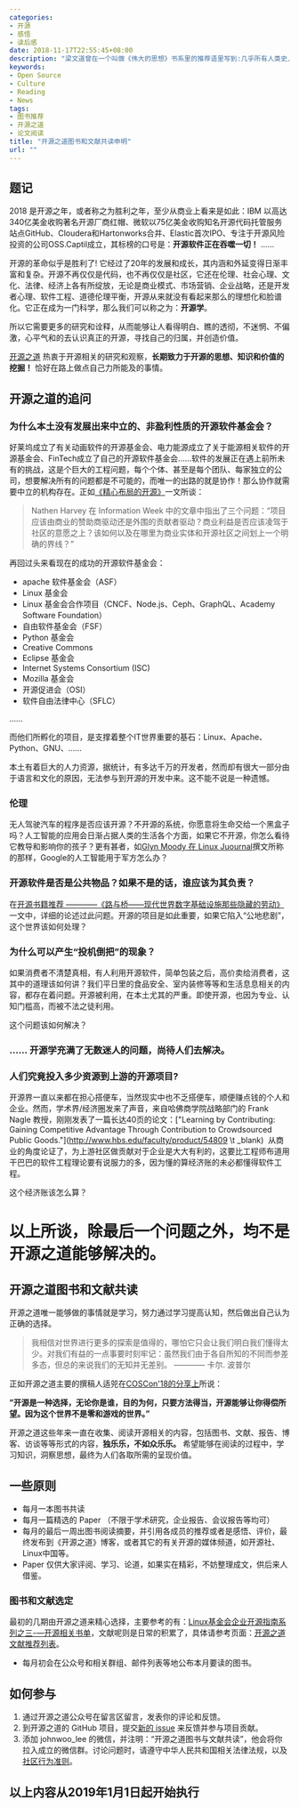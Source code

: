 ```yaml
---
categories:
- 开源
- 感悟
- 读后感
date: 2018-11-17T22:55:45+08:00
description: "梁文道曾在一个叫做《伟大的思想》书系里的推荐语里写到:几乎所有人类史上最重大的变革，首先都是一种观念的变革。然而观念的变革往往是最难的，而其中最为重要的就是莫过于提高认知，知识是转变观念的重要的一条途径。开源能够今天的成绩，绝不是看起来那么的简单，背后有着无数的智慧和知识驱动，开源之道理应去挖掘。"
keywords:
- Open Source
- Culture
- Reading
- News
tags:
- 图书推荐
- 开源之道
- 论文阅读
title: "开源之道图书和文献共读申明"
url: ""
---
```


## 题记

2018 是开源之年，或者称之为胜利之年，至少从商业上看来是如此：IBM 以高达340亿美金收购著名开源厂商红帽、微软以75亿美金收购知名开源代码托管服务站点GitHub、Cloudera和Hartonworks合并、Elastic首次IPO、专注于开源风险投资的公司OSS.Captil成立，其标榜的口号是：**开源软件正在吞噬一切！** ......

开源的革命似乎是胜利了! 它经过了20年的发展和成长，其内涵和外延变得日渐丰富和复杂。开源不再仅仅是代码，也不再仅仅是社区，它还在伦理、社会心理、文化、法律、经济上各有所绽放，无论是商业模式、市场营销、企业战略，还是开发者心理、软件工程、道德伦理平衡，开源从来就没有看起来那么的理想化和脸谱化。它正在成为一门科学，那么我们可以称之为：**开源学**。

所以它需要更多的研究和诠释，从而能够让人看得明白、瞧的透彻，不迷惘、不偏激，心平气和的去认识真正的开源，寻找自己的归属，并创造价值。

[开源之道](http://www.ocselected.org/) 热衷于开源相关的研究和观察，**长期致力于开源的思想、知识和价值的挖掘！** 恰好在路上做点自己力所能及的事情。


## 开源之道的追问

### 为什么本土没有发展出来中立的、非盈利性质的开源软件基金会？

好莱坞成立了有关动画软件的开源基金会、电力能源成立了关于能源相关软件的开源基金会、FinTech成立了自己的开源软件基金会......软件的发展正在遇上前所未有的挑战，这是个巨大的工程问题，每个个体、甚至是每个团队、每家独立的公司，想要解决所有的问题都是不可能的，而唯一的出路的就是协作！那么协作就需要中立的机构存在。正如[《精心布局的开源》](./posts/opensource/open_by_design/)一文所谈：

>Nathen Harvey 在 Information Week 中的文章中指出了三个问题：“项目应该由商业的赞助商驱动还是外围的贡献者驱动？商业利益是否应该凌驾于社区的意愿之上？该如何以及在哪里为商业实体和开源社区之间划上一个明确的界线？”

再回过头来看现在的成功的开源软件基金会：

* apache 软件基金会（ASF）
* Linux 基金会
* Linux 基金会合作项目（CNCF、Node.js、Ceph、GraphQL、Academy Software Foundation）
* 自由软件基金会（FSF）
* Python 基金会
* Creative Commons
* Eclipse 基金会
* Internet Systems Consortium (ISC)
* Mozilla 基金会
* 开源促进会（OSI）
* 软件自由法律中心（SFLC）

......

而他们所孵化的项目，是支撑着整个IT世界重要的基石：Linux、Apache、Python、GNU、......

本土有着巨大的人力资源，据统计，有多达千万的开发者，然而却有很大一部分由于语言和文化的原因，无法参与到开源的开发中来。这不能不说是一种遗憾。

### 伦理

无人驾驶汽车的程序是否应该开源？不开源的系统，你愿意将生命交给一个黑盒子吗？人工智能的应用会日渐占据人类的生活各个方面，如果它不开源，你怎么看待它教导和影响你的孩子？更有甚者，如[Glyn Moody 在 Linux Juournal](https://www.linuxjournal.com/content/what-does-ethical-ai-mean-open-source)撰文所称的那样，Google的人工智能用于军方怎么办？

### 开源软件是否是公共物品？如果不是的话，谁应该为其负责？

在[开源书籍推荐 ————《路与桥——现代世界数字基础设施那些隐藏的劳动》](posts/paper_or_book_reading/road_and_bridges_the_unseen_labor_behind_our_digital_infrastructure/) 一文中，详细的论述过此问题。开源的项目是如此重要，如果它陷入“公地悲剧”，这个世界该如何处理？

### 为什么可以产生“投机倒把”的现象？

如果消费者不清楚真相，有人利用开源软件，简单包装之后，高价卖给消费者，这其中的道理该如何讲？我们平日里的食品安全、室内装修等等和生活息息相关的内容，都存在着问题。开源被利用，在本土尤其的严重。即使开源，也因为专业、认知门槛高，而被不法之徒利用。

这个问题该如何解决？

### ...... 开源学充满了无数迷人的问题，尚待人们去解决。

### 人们究竟投入多少资源到上游的开源项目?

开源界一直以来都在担心搭便车，当然现实中也不乏搭便车，顺便赚点钱的个人和企业。然而，学术界/经济圈发来了声音，来自哈佛商学院战略部门的 Frank Nagle 教授，刚刚发表了一篇长达40页的论文：["Learning by Contributing: Gaining Competitive Advantage Through Contribution to Crowdsourced Public Goods."](http://www.hbs.edu/faculty/product/54809 \t _blank)  从商业的角度论证了，为上游社区做贡献对于企业是大大有利的，这要比工程师布道用干巴巴的软件工程理论要有说服力的多，因为懂的算经济账的未必都懂得软件工程。

这个经济账该怎么算？

# 以上所谈，除最后一个问题之外，均不是开源之道能够解决的。

## 开源之道图书和文献共读

开源之道唯一能够做的事情就是学习，努力通过学习提高认知，然后做出自己认为正确的选择。

> 我相信对世界进行更多的探索是值得的，哪怕它只会让我们明白我们懂得太少。对我们有益的一点事要时刻牢记：虽然我们由于各自所知的不同而参差多态，但总的来说我们的无知并无差别。
>                                                        ———— 卡尔. 波普尔

正如开源之道主要的撰稿人适兕在[COSCon'18的分享上](posts/the_way_of_open_source/coscon18_shared_topic)所说：

**”开源是一种选择，无论你是谁，目的为何，只要方法得当，开源能够让你得偿所望。因为这个世界不是零和游戏的世界。”**

开源之道这些年来一直在收集、阅读开源相关的内容，包括图书、文献、报告、博客、访谈等等形式的内容，**独乐乐，不如众乐乐。** 希望能够在阅读的过程中，学习知识，洞察思想，最终为人们各取所需的呈现价值。

## 一些原则

* 每月一本图书共读
* 每月一篇精选的 Paper （不限于学术研究，企业报告、会议报告等均可）
* 每月的最后一周出图书阅读摘要，并引用各成员的推荐或者是感悟、评价，最终发布到《开源之道》博客，或者其它的有关开源的媒体频道，如开源社、Linux中国等。
* Paper 仅供大家评阅、学习、论道，如果实在精彩，不妨整理成文，供后来人借鉴。

### 图书和文献选定

 最初的几期由开源之道来精心选择，主要参考的有：[Linux基金会企业开源指南系列之三-—开源相关书单](posts/opensource_enterprise_guide/open_source_reading_list/)，文献呢则是日常的积累了，具体请参考页面：[开源之道文献推荐列表](posts/the_way_of_open_source/opensource_paper_list)。

 * 每月初会在公众号和相关群组、邮件列表等地公布本月要读的图书。

## 如何参与

1. 通过开源之道公众号在留言区留言，发表你的评论和反馈。
2. 到开源之道的 GitHub 项目，提交[新的 issue](https://github.com/OCselected/ttoos/issues/new) 来反馈并参与项目贡献。
3. 添加 johnwoo_lee 的微信，并注明：“开源之道图书与文献共读”，他会将你拉入成立的微信群。讨论问题时，请遵守中华人民共和国相关法律法规，以及[社区行为准则](https://ocselected.github.io/open-source-guide/code-of-conduct/)。


## 以上内容从2019年1月1日起开始执行
